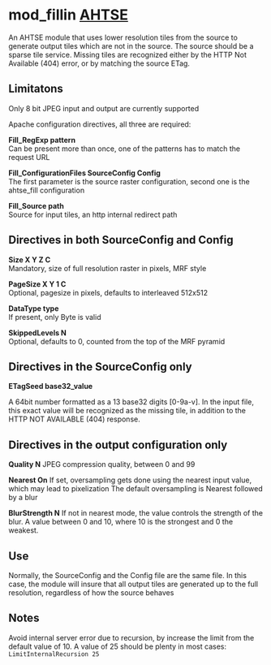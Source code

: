 # mod_fillin [AHTSE](https://github.com/lucianpls/AHTSE)

An AHTSE module that uses lower resolution tiles from the source to 
generate output tiles which are not in the source. The source should 
be a sparse tile service. Missing tiles are recognized either by the 
HTTP Not Available (404) error, or by matching the source ETag.  

## Limitatons
Only 8 bit JPEG input and output are currently supported

Apache configuration directives, all three are required:

**Fill_RegExp pattern**  
Can be present more than once, one of the patterns has to match the request URL

**Fill_ConfigurationFiles SourceConfig Config**  
The first parameter is the source raster configuration, second one is the ahtse_fill configuration

**Fill_Source path**  
Source for input tiles, an http internal redirect path

## Directives in both SourceConfig and Config
**Size X Y Z C**  
Mandatory, size of full resolution raster in pixels, MRF style

**PageSize X Y 1 C**  
Optional, pagesize in pixels, defaults to interleaved 512x512

**DataType type**  
If present, only Byte is valid

**SkippedLevels N**  
Optional, defaults to 0, counted from the top of the MRF pyramid

## Directives in the SourceConfig only
**ETagSeed base32_value**  

A 64bit number formatted as a 13 base32 digits [0-9a-v]. In the input file, this exact value will be recognized as the 
missing tile, in addition to the HTTP NOT AVAILABLE (404) response.

## Directives in the output configuration only

**Quality N**
JPEG compression quality, between 0 and 99

**Nearest On**
If set, oversampling gets done using the nearest input value, which may lead to pixelization
The default oversampling is Nearest followed by a blur

**BlurStrength N**
If not in nearest mode, the value controls the strength of the blur. A value between 0 and 10, where 10 is the strongest and 0 the weakest.

## Use

Normally, the SourceConfig and the Config file are the same file. In this case, the module will insure that all output tiles are generated up to 
the full resolution, regardless of how the source behaves

## Notes

Avoid internal server error due to recursion, by increase the limit from the default value of 10. A value of 25 should be plenty in most cases:  
`LimitInternalRecursion 25`
